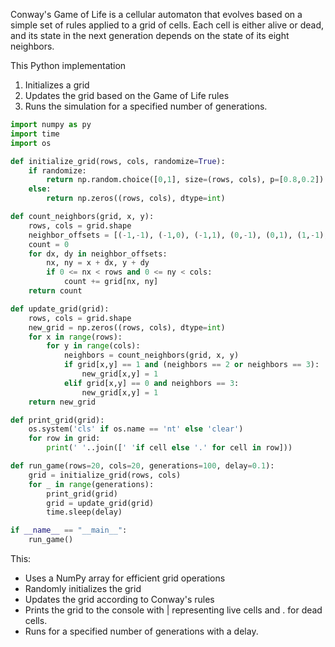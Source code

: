 Conway's Game of Life is a cellular automaton that evolves based on a simple set of rules applied to a grid of cells.  Each cell is either alive or dead, and its state in the next generation depends on the state of its eight neighbors.  

This Python implementation
1. Initializes a grid
2. Updates the grid based on the Game of Life rules
3. Runs the simulation for a specified number of generations.  

```python
import numpy as py
import time
import os

def initialize_grid(rows, cols, randomize=True):
	if randomize:
		return np.random.choice([0,1], size=(rows, cols), p=[0.8,0.2])
	else:
		return np.zeros((rows, cols), dtype=int)

def count_neighbors(grid, x, y):
	rows, cols = grid.shape
	neighbor_offsets = [(-1,-1), (-1,0), (-1,1), (0,-1), (0,1), (1,-1), (1,0), (1,1)]
	count = 0
	for dx, dy in neighbor_offsets:
		nx, ny = x + dx, y + dy
		if 0 <= nx < rows and 0 <= ny < cols:
			count += grid[nx, ny]
	return count

def update_grid(grid):
	rows, cols = grid.shape
	new_grid = np.zeros((rows, cols), dtype=int)
	for x in range(rows):
		for y in range(cols):
			neighbors = count_neighbors(grid, x, y)
			if grid[x,y] == 1 and (neighbors == 2 or neighbors == 3):
				new_grid[x,y] = 1
			elif grid[x,y] == 0 and neighbors == 3:
				new_grid[x,y] = 1
	return new_grid

def print_grid(grid):
	os.system('cls' if os.name == 'nt' else 'clear')
	for row in grid:
		print(' '..join([' 'if cell else '.' for cell in row]))

def run_game(rows=20, cols=20, generations=100, delay=0.1):
	grid = initialize_grid(rows, cols)
	for _ in range(generations):
		print_grid(grid)
		grid = update_grid(grid)
		time.sleep(delay)

if __name__ == "__main__":
	run_game()
```

This:
- Uses a NumPy array for efficient grid operations
- Randomly initializes the grid
- Updates the grid according to Conway's rules
- Prints the grid to the console with | representing live cells and . for dead cells. 
- Runs for a specified number of generations with a delay.  
